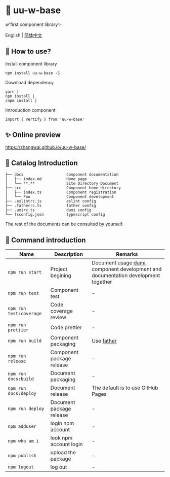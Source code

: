 # 🌟 uu-w-base

w'first component library✨

English | [简体中文](./README.zh-CN.md)

## 🚀 How to use?

Install component library

```
npm install uu-w-base -S
```

Download dependency

```
yarn |
npm install |
cnpm install |
```

Introduction component

```
import { Vertify } from 'uu-w-base'
```

## ✨ Online preview

https://zhangwai.github.io/uu-w-base/

## 📒 Catalog Introduction

```
├── docs                   Component documentation
│   ├── index.md           Home page
│   └── **.**              Site Directory Document
├── src                    Component home directory
│   ├── index.ts           Component registration
│   └── Foo                Component development
├── .eslintrc.js           eslint config
├── .fatherrc.ts           father config
├── .umirc.ts              dumi config
└── tsconfig.json          typescript config
```

The rest of the documents can be consulted by yourself.

## 🤖 Command introduction

| Name                    | Description               | Remarks                                                                                                            |
| ----------------------- | ------------------------- | ------------------------------------------------------------------------------------------------------------------ |
| `npm run start`         | Project begining          | Document usage [dumi](https://github.com/umijs/dumi), component development and documentation development together |
| `npm run test`          | Component test            | -                                                                                                                  |
| `npm run test:coverage` | Code coverage review      | -                                                                                                                  |
| `npm run prettier`      | Code prettier             | -                                                                                                                  |
| `npm run build`         | Component packaging       | Use [father](https://github.com/umijs/father)                                                                      |
| `npm run release`       | Component package release | -                                                                                                                  |
| `npm run docs:build`    | Document packaging        | -                                                                                                                  |
| `npm run docs:deploy`   | Document release          | The default is to use GitHub Pages                                                                                 |
| `npm run deploy`        | Document package release  | -                                                                                                                  |
| `npm adduser`           | login npm account         | -                                                                                                                  |
| `npm who am i`          | look npm account login    | -                                                                                                                  |
| `npm publish`           | upload the package        | -                                                                                                                  |
| `npm logout`            | log out                   | -                                                                                                                  |

